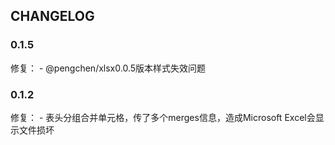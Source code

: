 
## CHANGELOG

### 0.1.5
修复：
    - @pengchen/xlsx0.0.5版本样式失效问题
    
### 0.1.2
修复：
    - 表头分组合并单元格，传了多个merges信息，造成Microsoft Excel会显示文件损坏
